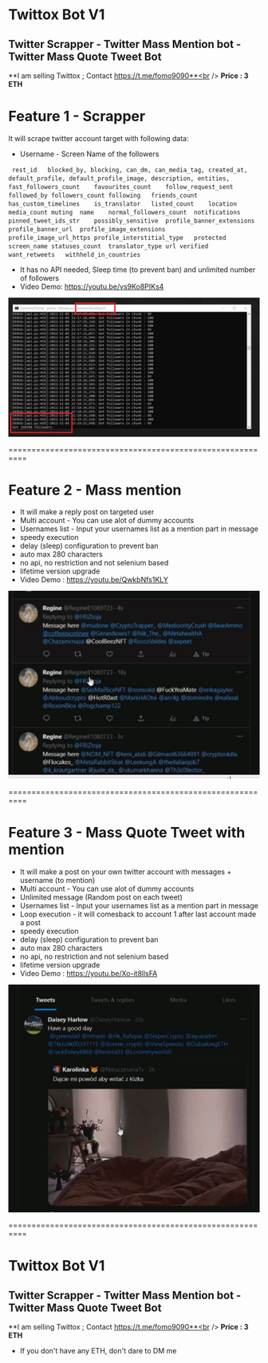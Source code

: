# Twittox Bot V1
## Twitter Scrapper - Twitter Mass Mention bot - Twitter Mass Quote Tweet Bot
**I am selling Twittox ; Contact https://t.me/fomo9090**<br />
**Price : 3 ETH**


Feature 1 - Scrapper
======
It will scrape twitter account target with following data: 
* Username - Screen Name of the followers

` rest_id	blocked_by, blocking, can_dm, can_media_tag, created_at, default_profile, default_profile_image, description, entities, fast_followers_count	favourites_count	follow_request_sent	followed_by	followers_count	following	friends_count	has_custom_timelines	is_translator	listed_count	location	media_count	muting	name	normal_followers_count	notifications	pinned_tweet_ids_str	possibly_sensitive	profile_banner_extensions	profile_banner_url	profile_image_extensions	profile_image_url_https	profile_interstitial_type	protected	screen_name	statuses_count	translator_type	url	verified	want_retweets	withheld_in_countries`

* It has no API needed, Sleep time (to prevent ban) and unlimited number of followers
* Video Demo: https://youtu.be/vs9Ko8PIKs4

![This is an image](https://github.com/fomo9090/Twittox-Bot/blob/main/Scraper.png?raw=true)


==========================================================

Feature 2 - Mass mention
======
* It will make a reply post on targeted user 
* Multi account  - You can use alot of dummy accounts
* Usernames list - Input your usernames list as a mention part in message
* speedy execution 
* delay (sleep) configuration to prevent ban
* auto max 280 characters 
* no api, no restriction and not selenium based
* lifetime version upgrade
* Video Demo : https://youtu.be/QwkbNfs1KLY

![This is an image](https://github.com/fomo9090/Twittox-Bot/blob/main/Mass-Mention.png?raw=true)

==========================================================

Feature 3 - Mass Quote Tweet with mention
======
* It will make a post on your own twitter account with messages + username (to mention)
* Multi account  - You can use alot of dummy accounts
* Unlimited message (Random post on each tweet)
* Usernames list - Input your usernames list as a mention part in message
* Loop execution - it will comesback to account 1 after last account made a post
* speedy execution 
* delay (sleep) configuration to prevent ban
* auto max 280 characters 
* no api, no restriction and not selenium based
* lifetime version upgrade
* Video Demo : https://youtu.be/Xo-it8llsFA

![This is an image](https://github.com/fomo9090/Twittox-Bot/blob/main/Mass-Quote-Tweet.png?raw=true)

==========================================================


# Twittox Bot V1
## Twitter Scrapper - Twitter Mass Mention bot - Twitter Mass Quote Tweet Bot
**I am selling Twittox ; Contact https://t.me/fomo9090**<br />
**Price : 3 ETH** 
* If you don't have any ETH, don't dare to DM me

